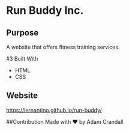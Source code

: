 # Run Buddy Inc.

## Purpose
A website that offers fitness training services.

#3 Built With
* HTML
* CSS
## Website
https://lernantino.github.io/run-buddy/

##Contribution
Made with ❤️ by Adam Crandall
